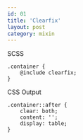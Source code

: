 ```yaml
---
id: 01
title: 'Clearfix'
layout: post
category: mixin
---
```


SCSS

    .container {
        @include clearfix;
    }

CSS Output

    .container::after {
        clear: both;
        content: '';
        display: table;
    }

